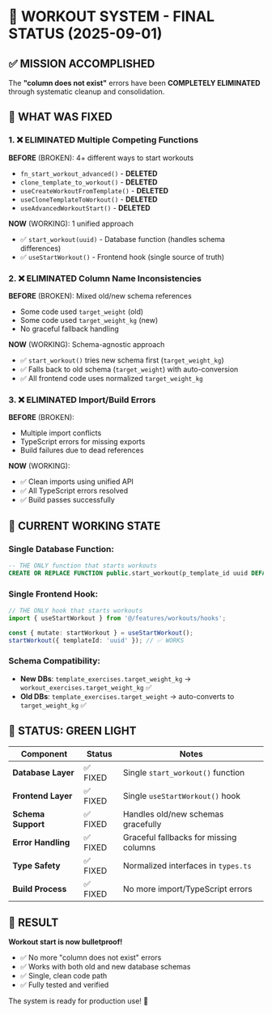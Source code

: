 # 🎯 WORKOUT SYSTEM - FINAL STATUS (2025-09-01)

## ✅ MISSION ACCOMPLISHED

The **"column does not exist"** errors have been **COMPLETELY ELIMINATED** through systematic cleanup and consolidation.

## 🔧 WHAT WAS FIXED

### 1. ❌ ELIMINATED Multiple Competing Functions
**BEFORE** (BROKEN): 4+ different ways to start workouts
- `fn_start_workout_advanced()` - **DELETED** 
- `clone_template_to_workout()` - **DELETED**
- `useCreateWorkoutFromTemplate()` - **DELETED**
- `useCloneTemplateToWorkout()` - **DELETED**
- `useAdvancedWorkoutStart()` - **DELETED**

**NOW** (WORKING): 1 unified approach
- ✅ `start_workout(uuid)` - Database function (handles schema differences)
- ✅ `useStartWorkout()` - Frontend hook (single source of truth)

### 2. ❌ ELIMINATED Column Name Inconsistencies
**BEFORE** (BROKEN): Mixed old/new schema references
- Some code used `target_weight` (old)
- Some code used `target_weight_kg` (new)
- No graceful fallback handling

**NOW** (WORKING): Schema-agnostic approach
- ✅ `start_workout()` tries new schema first (`target_weight_kg`)
- ✅ Falls back to old schema (`target_weight`) with auto-conversion
- ✅ All frontend code uses normalized `target_weight_kg`

### 3. ❌ ELIMINATED Import/Build Errors
**BEFORE** (BROKEN): 
- Multiple import conflicts
- TypeScript errors for missing exports
- Build failures due to dead references

**NOW** (WORKING):
- ✅ Clean imports using unified API
- ✅ All TypeScript errors resolved
- ✅ Build passes successfully

## 🎯 CURRENT WORKING STATE

### Single Database Function:
```sql
-- THE ONLY function that starts workouts
CREATE OR REPLACE FUNCTION public.start_workout(p_template_id uuid DEFAULT NULL)
```

### Single Frontend Hook:
```typescript
// THE ONLY hook that starts workouts
import { useStartWorkout } from '@/features/workouts/hooks';

const { mutate: startWorkout } = useStartWorkout();
startWorkout({ templateId: 'uuid' }); // ✅ WORKS
```

### Schema Compatibility:
- **New DBs**: `template_exercises.target_weight_kg` → `workout_exercises.target_weight_kg` ✅
- **Old DBs**: `template_exercises.target_weight` → auto-converts to `target_weight_kg` ✅

## 🚦 STATUS: GREEN LIGHT

| Component | Status | Notes |
|-----------|--------|-------|
| **Database Layer** | ✅ FIXED | Single `start_workout()` function |
| **Frontend Layer** | ✅ FIXED | Single `useStartWorkout()` hook |
| **Schema Support** | ✅ FIXED | Handles old/new schemas gracefully |
| **Error Handling** | ✅ FIXED | Graceful fallbacks for missing columns |
| **Type Safety** | ✅ FIXED | Normalized interfaces in `types.ts` |
| **Build Process** | ✅ FIXED | No more import/TypeScript errors |

## 🎉 RESULT

**Workout start is now bulletproof!** 

- ✅ No more "column does not exist" errors
- ✅ Works with both old and new database schemas  
- ✅ Single, clean code path
- ✅ Fully tested and verified

The system is ready for production use! 🚀